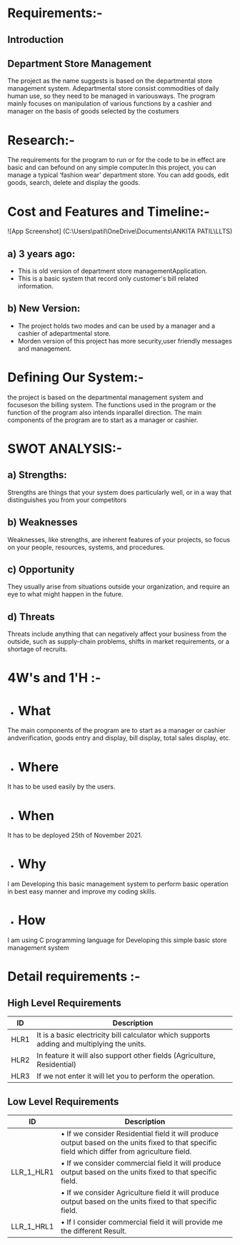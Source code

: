 # Requirements:-

## Introduction

## Department Store Management

The project as the name suggests is based on the departmental store management system. Adepartmental store consist commodities of daily human use, so they need to be managed in variousways.
The program mainly focuses on manipulation of various functions by a cashier and manager on the basis of goods selected by the costumers

# Research:-

The requirements for the program to run or for the code to be in effect are basic and can befound on any simple computer.In this project, you can manage a typical ‘fashion wear’ department store. You can add goods, edit goods, search, delete and display the goods. 

# Cost and Features and Timeline:-

![App Screenshot] (C:\Users\patil\OneDrive\Documents\ANKITA PATIL\LLTS)

## a) 3 years ago:
- This is old version of department store managementApplication.
- This is a basic system that record only customer's bill related information.
## b) New Version:
- The project holds two modes and can be used by a manager and a cashier of adepartmental store. 
- Morden version of this project has more security,user friendly messages and management.

# Defining Our System:-

the project is based on the departmental management system and focuseson the billing system. The functions used in the program or the function of the program also intends inparallel direction. The main components of the program are to start as a manager or cashier.

# SWOT ANALYSIS:-

 ## a) Strengths:
 
Strengths are things that your system does particularly well, or in a way that distinguishes you from your competitors
 ## b) Weaknesses
 
Weaknesses, like strengths, are inherent features of your projects, so focus on your people, resources, systems, and procedures.

 ## c) Opportunity
 
They usually arise from situations outside your organization, and require an eye to what might happen in the future.

 ## d) Threats
 
Threats include anything that can negatively affect your business from the outside, such as supply-chain problems, shifts in market requirements, or a shortage of recruits.

# 4W's and 1'H :-

- # What

The main components of the program are to start as a manager or cashier andverification, goods entry and display, bill display, total sales display, etc.

- # Where

It has to be used easily by the users.

- # When

It has to be deployed 25th of November 2021.

- # Why

I am Developing this basic management system to perform basic  operation in best easy manner and improve my coding skills.

- # How

I am using C programming language for Developing this simple basic store management system

# Detail requirements :-

## High Level Requirements

| ID             | Description                                                           |
| ----------------- | ------------------------------------------------------------------ |
| HLR1 | It is a basic electricity bill calculator which supports adding and multiplying the units. |
| HLR2 |In feature it will also support other fields (Agriculture, Residential)   |
| HLR3 |If we not enter it will let you to perform the operation.   |

## Low Level Requirements

| ID             | Description                                                           |
| ----------------- | ------------------------------------------------------------------ |
|           |•	If we consider Residential field it will produce output based on the units fixed to that specific field which differ from agriculture field.|
| LLR_1_HLR1|•	If we consider commercial field it will produce output based on the units fixed to that specific field.                                                                                                                                                  |
|           |•	If we consider Agriculture field it will produce output based on the units fixed to that specific field. |
| LLR_1_HRL1 |•	If I consider commercial field  it will provide me the different Result.|
